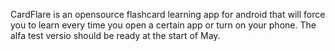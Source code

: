CardFlare is an opensource flashcard learning app for android that will force you to learn every time you open a certain app or turn on your phone. The alfa test versio  should be ready at the start of May.
